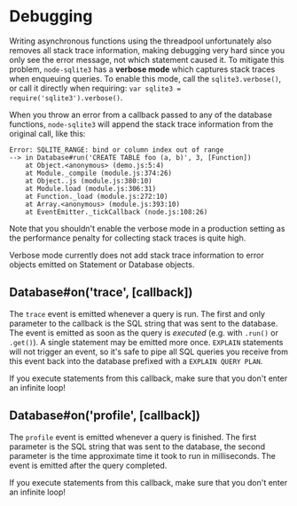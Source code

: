 # Debugging

Writing asynchronous functions using the threadpool unfortunately also removes all stack trace information, making debugging very hard since you only see the error message, not which statement caused it. To mitigate this problem, `node-sqlite3` has a **verbose mode** which captures stack traces when enqueuing queries. To enable this mode, call the `sqlite3.verbose()`, or call it directly when requiring: `var sqlite3 = require('sqlite3').verbose()`.

When you throw an error from a callback passed to any of the database functions, `node-sqlite3` will append the stack trace information from the original call, like this:

    Error: SQLITE_RANGE: bind or column index out of range
    --> in Database#run('CREATE TABLE foo (a, b)', 3, [Function])
        at Object.<anonymous> (demo.js:5:4)
        at Module._compile (module.js:374:26)
        at Object..js (module.js:380:10)
        at Module.load (module.js:306:31)
        at Function._load (module.js:272:10)
        at Array.<anonymous> (module.js:393:10)
        at EventEmitter._tickCallback (node.js:108:26)

Note that you shouldn't enable the verbose mode in a production setting as the performance penalty for collecting stack traces is quite high.

Verbose mode currently does not add stack trace information to error objects emitted on Statement or Database objects.

## Database#on('trace', \[callback\])

The `trace` event is emitted whenever a query is run. The first and only parameter to the callback is the SQL string that was sent to the database. The event is emitted as soon as the query is *executed* (e.g. with `.run()` or `.get()`). A single statement may be emitted more once. `EXPLAIN` statements will not trigger an event, so it's safe to pipe all SQL queries you receive from this event back into the database prefixed with a `EXPLAIN QUERY PLAN`.

If you execute statements from this callback, make sure that you don't enter an infinite loop!

## Database#on('profile', \[callback\])

The `profile` event is emitted whenever a query is finished. The first parameter is the SQL string that was sent to the database, the second parameter is the time approximate time it took to run in milliseconds. The event is emitted after the query completed.

If you execute statements from this callback, make sure that you don't enter an infinite loop!
